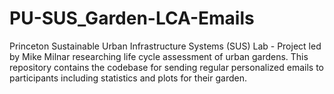 # PU-SUS_Garden-LCA-Emails
Princeton Sustainable Urban Infrastructure Systems (SUS) Lab - Project led by Mike Milnar researching life cycle assessment of urban gardens. This repository contains the codebase for sending regular personalized emails to participants including statistics and plots for their garden.
